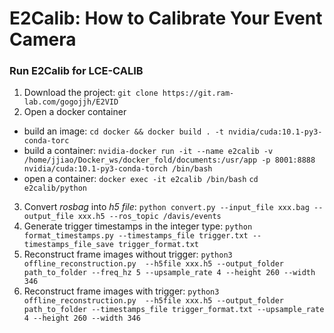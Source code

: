 # E2Calib: How to Calibrate Your Event Camera
### Run E2Calib for LCE-CALIB
1. Download the project: ```git clone https://git.ram-lab.com/gogojjh/E2VID```
2. Open a docker container
  * build an image: 
  ```cd docker && docker build . -t nvidia/cuda:10.1-py3-conda-torc```
  * build a container: 
  ```nvidia-docker run -it --name e2calib -v /home/jjiao/Docker_ws/docker_fold/documents:/usr/app -p 8001:8888 nvidia/cuda:10.1-py3-conda-torch /bin/bash```
  * open a container: 
  ```docker exec -it e2calib /bin/bash```
  ```cd e2calib/python```
3. Convert *rosbag* into *h5 file*: 
  ```python convert.py --input_file xxx.bag --output_file xxx.h5 --ros_topic /davis/events```
4. Generate trigger timestamps in the integer type: 
  ```python format_timestamps.py --timestamps_file trigger.txt --timestamps_file_save trigger_format.txt```
5. Reconstruct frame images without trigger: 
  ```python3 offline_reconstruction.py  --h5file xxx.h5 --output_folder path_to_folder --freq_hz 5 --upsample_rate 4 --height 260 --width 346```
6. Reconstruct frame images with trigger: 
  ```python3 offline_reconstruction.py  --h5file xxx.h5 --output_folder path_to_folder --timestamps_file trigger_format.txt --upsample_rate 4 --height 260 --width 346```
